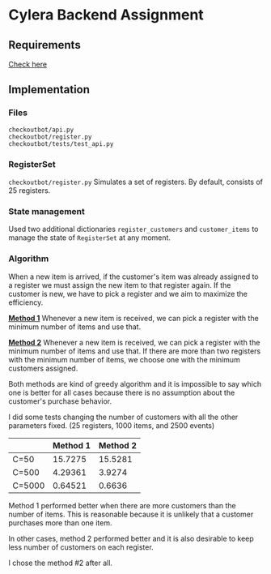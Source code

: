 # Cylera Backend Assignment

## Requirements
[Check here](https://github.com/Cylera/hiring-backend-engineer)

## Implementation
### Files
```
checkoutbot/api.py
checkoutbot/register.py
checkoutbot/tests/test_api.py
```
### RegisterSet

`checkoutbot/register.py`
Simulates a set of registers. By default, consists of 25 registers.


### State management

Used two additional dictionaries `register_customers` and `customer_items` to manage the state of `RegisterSet` at any moment.

### Algorithm

When a new item is arrived, if the customer's item was already assigned to a register we must assign the new item to that register again.
If the customer is new, we have to pick a register and we aim to maximize the efficiency.

**[Method 1](https://github.com/jalil1992/cylera_assignment/blob/c2cc49b0bc00f0a163dd90c2781aaac3b594cb50/checkoutbot/register.py#L34)**
Whenever a new item is received, we can pick a register with the minimum number of items and use that.

**[Method 2](https://github.com/jalil1992/cylera_assignment/blob/c2cc49b0bc00f0a163dd90c2781aaac3b594cb50/checkoutbot/register.py#L35)**
Whenever a new item is received, we can pick a register with the minimum number of items and use that.
If there are more than two registers with the minimum number of items, we choose one with the minimum customers assigned.

Both methods are kind of greedy algorithm and it is impossible to say which one is better for all cases because there is no assumption about the customer's purchase behavior.

I did some tests changing the number of customers with all the other parameters fixed. (25 registers, 1000 items, and 2500 events)

|        | Method 1 | Method 2 |
| ------ | -------- | -------- |
| C=50   | 15.7275  | 15.5281  |
| C=500  | 4.29361  | 3.9274   |
| C=5000 | 0.64521  | 0.6636   |

Method 1 performed better when there are more customers than the number of items.
This is reasonable because it is unlikely that a customer purchases more than one item.

In other cases, method 2 performed better and it is also desirable to keep less number of customers on each register.

I chose the method #2 after all.
